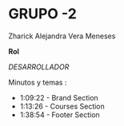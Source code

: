 # GRUPO  -2

Zharick Alejandra Vera Meneses

**Rol**

*DESARROLLADOR*

Minutos y temas : 

- 1:09:22 -  Brand Section  
- 1:13:26 - Courses Section
- 1:38:54 - Footer Section

